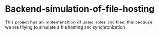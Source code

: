 # Backend-simulation-of-file-hosting
This project has an implementation of users, roles and files, this because we are triying to simulate a file hosting and synchronization
